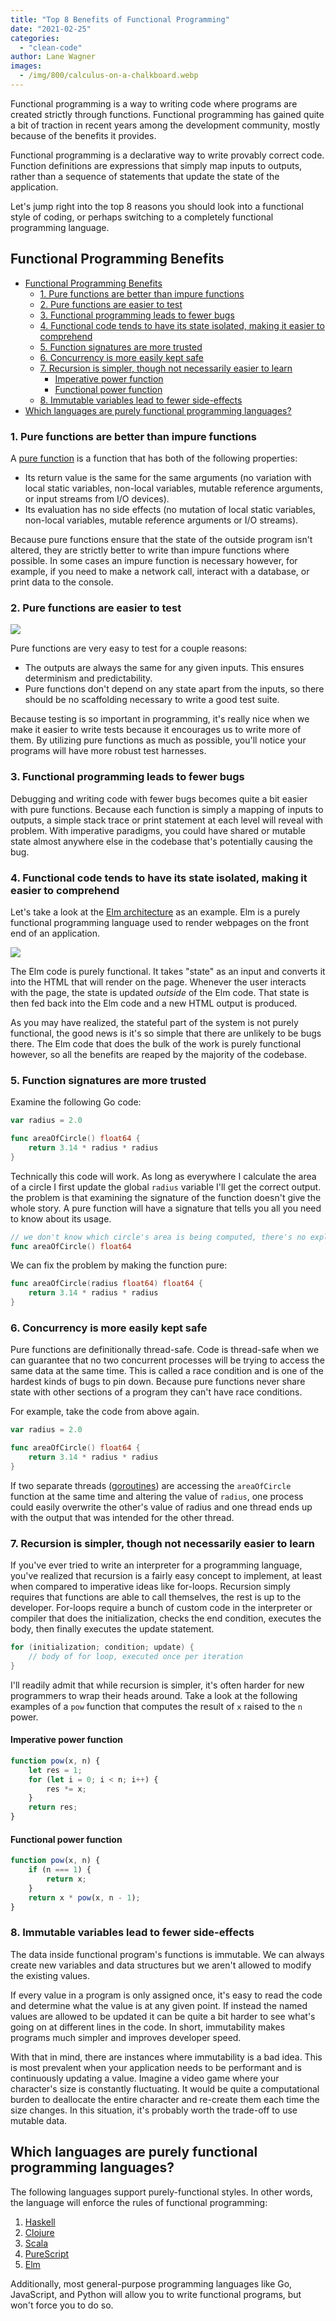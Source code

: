 ```yaml
---
title: "Top 8 Benefits of Functional Programming"
date: "2021-02-25"
categories: 
  - "clean-code"
author: Lane Wagner
images:
  - /img/800/calculus-on-a-chalkboard.webp
---
```


Functional programming is a way to writing code where programs are created strictly through functions. Functional programming has gained quite a bit of traction in recent years among the development community, mostly because of the benefits it provides.

Functional programming is a declarative way to write provably correct code. Function definitions are expressions that simply map inputs to outputs, rather than a sequence of statements that update the state of the application.

Let's jump right into the top 8 reasons you should look into a functional style of coding, or perhaps switching to a completely functional programming language.

## Functional Programming Benefits

- [Functional Programming Benefits](#functional-programming-benefits)
  - [1\. Pure functions are better than impure functions](#1-pure-functions-are-better-than-impure-functions)
  - [2\. Pure functions are easier to test](#2-pure-functions-are-easier-to-test)
  - [3\. Functional programming leads to fewer bugs](#3-functional-programming-leads-to-fewer-bugs)
  - [4\. Functional code tends to have its state isolated, making it easier to comprehend](#4-functional-code-tends-to-have-its-state-isolated-making-it-easier-to-comprehend)
  - [5\. Function signatures are more trusted](#5-function-signatures-are-more-trusted)
  - [6\. Concurrency is more easily kept safe](#6-concurrency-is-more-easily-kept-safe)
  - [7\. Recursion is simpler, though not necessarily easier to learn](#7-recursion-is-simpler-though-not-necessarily-easier-to-learn)
    - [Imperative power function](#imperative-power-function)
    - [Functional power function](#functional-power-function)
  - [8\. Immutable variables lead to fewer side-effects](#8-immutable-variables-lead-to-fewer-side-effects)
- [Which languages are purely functional programming languages?](#which-languages-are-purely-functional-programming-languages)

### 1\. Pure functions are better than impure functions

A [pure function](/golang/pure-functions-in-golang/) is a function that has both of the following properties:

- Its return value is the same for the same arguments (no variation with local static variables, non-local variables, mutable reference arguments, or input streams from I/O devices).
- Its evaluation has no side effects (no mutation of local static variables, non-local variables, mutable reference arguments or I/O streams).

Because pure functions ensure that the state of the outside program isn't altered, they are strictly better to write than impure functions where possible. In some cases an impure function is necessary however, for example, if you need to make a network call, interact with a database, or print data to the console.

### 2\. Pure functions are easier to test

![](/img/800/testing-in-bio-lab-300x204.jpeg)

Pure functions are very easy to test for a couple reasons:

- The outputs are always the same for any given inputs. This ensures determinism and predictability.
- Pure functions don't depend on any state apart from the inputs, so there should be no scaffolding necessary to write a good test suite.

Because testing is so important in programming, it's really nice when we make it easier to write tests because it encourages us to write more of them. By utilizing pure functions as much as possible, you'll notice your programs will have more robust test harnesses.

### 3\. Functional programming leads to fewer bugs

Debugging and writing code with fewer bugs becomes quite a bit easier with pure functions. Because each function is simply a mapping of inputs to outputs, a simple stack trace or print statement at each level will reveal with problem. With imperative paradigms, you could have shared or mutable state almost anywhere else in the codebase that's potentially causing the bug.

### 4\. Functional code tends to have its state isolated, making it easier to comprehend

Let's take a look at the [Elm architecture](https://guide.elm-lang.org/architecture/) as an example. Elm is a purely functional programming language used to render webpages on the front end of an application.

![](/img/800/elm-architecture-300x230.jpg)

The Elm code is purely functional. It takes "state" as an input and converts it into the HTML that will render on the page. Whenever the user interacts with the page, the state is updated _outside_ of the Elm code. That state is then fed back into the Elm code and a new HTML output is produced.

As you may have realized, the stateful part of the system is not purely functional, the good news is it's so simple that there are unlikely to be bugs there. The Elm code that does the bulk of the work is purely functional however, so all the benefits are reaped by the majority of the codebase.

### 5\. Function signatures are more trusted

Examine the following Go code:

```go
var radius = 2.0

func areaOfCircle() float64 {
    return 3.14 * radius * radius
}
```

Technically this code will work. As long as everywhere I calculate the area of a circle I first update the global `radius` variable I'll get the correct output. the problem is that examining the signature of the function doesn't give the whole story. A pure function will have a signature that tells you all you need to know about its usage.

```go
// we don't know which circle's area is being computed, there's no explicit input
func areaOfCircle() float64
```

We can fix the problem by making the function pure:

```go
func areaOfCircle(radius float64) float64 {
    return 3.14 * radius * radius
}
```

### 6\. Concurrency is more easily kept safe

Pure functions are definitionally thread-safe. Code is thread-safe when we can guarantee that no two concurrent processes will be trying to access the same data at the same time. This is called a race condition and is one of the hardest kinds of bugs to pin down. Because pure functions never share state with other sections of a program they can't have race conditions.

For example, take the code from above again.

```go
var radius = 2.0

func areaOfCircle() float64 {
    return 3.14 * radius * radius
}
```

If two separate threads ([goroutines](/rust/concurrency-in-rust-can-it-stack-up-against-gos-goroutines/?_ga=2.84789082.296037147.1649171050-1013439933.1641951325)) are accessing the `areaOfCircle` function at the same time and altering the value of `radius`, one process could easily overwrite the other's value of radius and one thread ends up with the output that was intended for the other thread.

### 7\. Recursion is simpler, though not necessarily easier to learn

If you've ever tried to write an interpreter for a programming language, you've realized that recursion is a fairly easy concept to implement, at least when compared to imperative ideas like for-loops. Recursion simply requires that functions are able to call themselves, the rest is up to the developer. For-loops require a bunch of custom code in the interpreter or compiler that does the initialization, checks the end condition, executes the body, then finally executes the update statement.

```go
for (initialization; condition; update) {
    // body of for loop, executed once per iteration
}
```

I'll readily admit that while recursion is simpler, it's often harder for new programmers to wrap their heads around. Take a look at the following examples of a `pow` function that computes the result of `x` raised to the `n` power.

#### Imperative power function

```js
function pow(x, n) {
    let res = 1;
    for (let i = 0; i < n; i++) {
        res *= x;
    }
    return res;
}
```

#### Functional power function

```js
function pow(x, n) {
    if (n === 1) {
        return x;
    }
    return x * pow(x, n - 1);
}
```

### 8\. Immutable variables lead to fewer side-effects

The data inside functional program's functions is immutable. We can always create new variables and data structures but we aren't allowed to modify the existing values.

If every value in a program is only assigned once, it's easy to read the code and determine what the value is at any given point. If instead the named values are allowed to be updated it can be quite a bit harder to see what's going on at different lines in the code. In short, immutability makes programs much simpler and improves developer speed.

With that in mind, there are instances where immutability is a bad idea. This is most prevalent when your application needs to be performant and is continuously updating a value. Imagine a video game where your character's size is constantly fluctuating. It would be quite a computational burden to deallocate the entire character and re-create them each time the size changes. In this situation, it's probably worth the trade-off to use mutable data.

## Which languages are purely functional programming languages?

The following languages support purely-functional styles. In other words, the language will enforce the rules of functional programming:

1. [Haskell](https://www.haskell.org/)
2. [Clojure](https://clojure.org/)
3. [Scala](https://www.scala-lang.org/)
4. [PureScript](https://www.purescript.org/)
5. [Elm](https://elm-lang.org/)

Additionally, most general-purpose programming languages like Go, JavaScript, and Python will allow you to write functional programs, but won't force you to do so.
